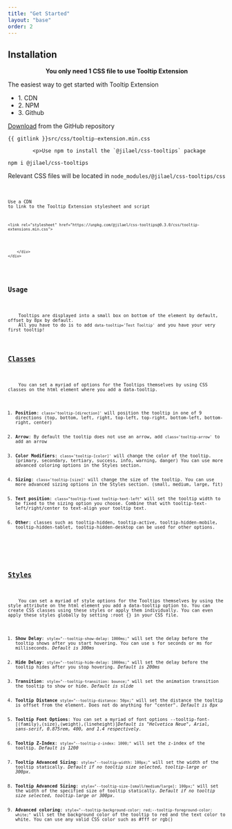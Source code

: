 ```yaml
---
title: "Get Started"
layout: "base"
order: 2
---
```


<h2 class="subtitle is-2 my-4">Installation</h2>

<center><strong>You only need 1 CSS file to use Tooltip Extension</strong></center>
<div data-pagefind-body>
<div class="panel mt-4">
    <p class="panel-heading">The easiest way to get started with Tooltip Extension</p>
        <div class="panel-tabs">
            <div class="tabs is-toggle is-boxed">
<ul class="mt-2">
    <li class="is-active" data-toggle="tab" data-target="#cdn" aria-selected="false"><a>1. CDN</a></li>
    <li data-toggle="tab" data-target="#npm" aria-selected="false"><a>2. NPM</a></li>
    <li data-toggle="tab" data-target="#github" aria-selected="true"><a>3. Github</a></li>    
</ul>
            </div>
        </div>
    <div class="panel-block tab-content mt-2 pb-2">    
        <div id="github" class="tab-pane is-hidden" role="tabpanel">        
            <p>
            <a href="https://github.com/versile2/Tooltip-CSS-dataset-Extension/tree/main/src/css" target="_blank">Download</a> from the GitHub repository</p>            
<pre class="language-html copy-to-clipboard "><code>{{ gitlink }}src/css/tooltip-extension.min.css</code></pre>
        </div>
        <div id="npm" class="tab-pane is-hidden" role="tabpanel">

            <p>Use npm to install the `@jilael/css-tooltips` package 

<pre class="language-bash copy-to-clipboard"><code>npm i @jilael/css-tooltips</code></pre>
Relevant CSS files will be located in <code>node_modules/@jilael/css-tooltips/css<code>
        </div>
        <div id="cdn" class="tab-pane is-active" role="tabpanel">
            <p>Use a CDN to link to the Tooltip Extension stylesheet and script</p>
<pre class="lang-html copy-to-clipboard"><code>&lt;link rel="stylesheet" href="https://unpkg.com/@jilael/css-tooltips@0.3.0/css/tooltip-extensions.min.css"&gt;</code></pre>
        </div>
    </div>    
</div>


<h2 class="subtitle is-3 mt-2 mb-4">Usage</h2>
<p>
    Tooltips are displayed into a small box on bottom of the element by default, offset by 8px by default. 
    All you have to do is to add <code data-tooltip="Test Tooltip">data-tooltip='Test Tooltip'</code>&nbsp;and you have your very first tooltip!
</p>

<h2 class="subtitle is-3 my-4"><a href="../howto/#classesid">Classes</a></h2>
<p>
    You can set a myriad of options for the Tooltips themselves by using CSS classes on the html element where you add a data-tooltip.
    <ol class="ml-4 mt-2">
      <li><b>Position</b>: <code>class='tooltip-[direction]'</code> will position the tooltip in one of 9 directions (top, bottom, left, right, top-left, top-right, bottom-left, bottom-right, center)</li>
      <li><b>Arrow</b>: By default the tooltip does not use an arrow, add <code>class='tooltip-arrow'</code> to add an arrow</li>
      <li><b>Color Modifiers</b>: <code>class='tooltip-[color]'</code> will change the color of the tooltip. (primary, secondary, tertiary, success, info, warning, danger) You can use more advanced coloring options in the Styles section.</li>
      <li><b>Sizing</b>: <code>class='tooltip-[size]'</code> will change the size of the tooltip. You can use more advanced sizing options in the Styles section. (small, medium, large, fit)</li>
      <li><b>Text position</b>: <code>class="tooltip-fixed tooltip-text-left"</code> will set the tooltip width to be fixed to the sizing option you choose. Combine that with tooltip-text-left/right/center to text-align your tooltip text.</li>
      <li><b>Other</b>: classes such as tooltip-hidden, tooltip-active, tooltip-hidden-mobile, tooltip-hidden-tablet, tooltip-hidden-desktop can be used for other options.</li>
    </ol>
</p>

<h2 class="subtitle is-3 my-4"><a href="../howto/#stylesid">Styles</a></h2>
<p>
    You can set a myriad of style options for the Tooltips themselves by using the style attribute on the html element you add a data-tooltip option to. You can create CSS classes using these styles or apply them individually. You can even apply these styles globally by setting :root {} in your CSS file.
    <ol class="ml-4 mt-2">
        <li><b>Show Delay</b>: <code>style="--tooltip-show-delay: 1000ms;"</code> will set the delay before the tooltip shows after you start hovering. You can use s for seconds or ms for milliseconds. <i>Default is 300ms</i></li>
        <li><b>Hide Delay</b>: <code>style="--tooltip-hide-delay: 1000ms;"</code> will set the delay before the tooltip hides after you stop hovering. <i>Default is 200ms</i></li>
        <li><b>Transition</b>: <code>style="--tooltip-transition: bounce;"</code> will set the animation transition the tooltip to show or hide. <i>Default is slide</i></li>
        <li><b>Tooltip Distance</b> <code data-tooltip="--tooltip-distance: 50px" style="--tooltip-distance: 50px;" class="tooltip-top tooltip-arrow">style="--tooltip-distance: 50px;"</code> will set the distance the tooltip is offset from the element. Does not do anything for "center". <i>Default is 8px</i></li>
        <li><b>Tooltip Font Options</b>: You can set a myriad of font options --tooltip-font-[(family),(size),(weight),(lineheight)]<i>Default is "Helvetica Neue", Arial, sans-serif, 0.875rem, 400, and 1.4 respectively.</i></li>
        <li><b>Tooltip Z-Index</b>: <code>style="--tooltip-z-index: 1000;"</code> will set the z-index of the tooltip. <i>Default is 1200</i></li>
        <li><b>Tooltip Advanced Sizing</b>: <code>style="--tooltip-width: 100px;"</code> will set the width of the tooltip statically. <i>Default if no tooltip size selected, tooltip-large or 300px.</i></li>
        <li><b>Tooltip Advanced Sizing</b>: <code>style="--tooltip-size-[small/medium/large]: 100px;"</code> will set the width of the specified size of tooltip statically. <i>Default if no tooltip size selected, tooltip-large or 300px.</i></li>
        <li><b>Advanced coloring</b>: <code>style="--tooltip-background-color: red;--tooltip-foreground-color: white;"</code> will set the background color of the tooltip to red and the text color to white. You can use any valid CSS color such as #fff or rgb()</li>
    </ol>
</p>
</div>